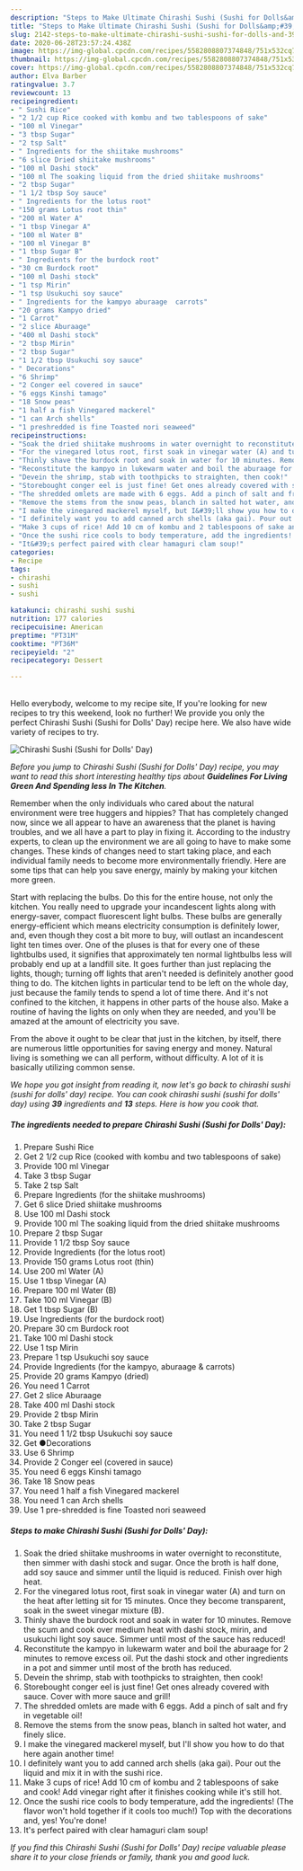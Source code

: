```yaml
---
description: "Steps to Make Ultimate Chirashi Sushi (Sushi for Dolls&amp;#39; Day)"
title: "Steps to Make Ultimate Chirashi Sushi (Sushi for Dolls&amp;#39; Day)"
slug: 2142-steps-to-make-ultimate-chirashi-sushi-sushi-for-dolls-and-39-day
date: 2020-06-28T23:57:24.438Z
image: https://img-global.cpcdn.com/recipes/5582808807374848/751x532cq70/chirashi-sushi-sushi-for-dolls-day-recipe-main-photo.jpg
thumbnail: https://img-global.cpcdn.com/recipes/5582808807374848/751x532cq70/chirashi-sushi-sushi-for-dolls-day-recipe-main-photo.jpg
cover: https://img-global.cpcdn.com/recipes/5582808807374848/751x532cq70/chirashi-sushi-sushi-for-dolls-day-recipe-main-photo.jpg
author: Elva Barber
ratingvalue: 3.7
reviewcount: 13
recipeingredient:
- " Sushi Rice"
- "2 1/2 cup Rice cooked with kombu and two tablespoons of sake"
- "100 ml Vinegar"
- "3 tbsp Sugar"
- "2 tsp Salt"
- " Ingredients for the shiitake mushrooms"
- "6 slice Dried shiitake mushrooms"
- "100 ml Dashi stock"
- "100 ml The soaking liquid from the dried shiitake mushrooms"
- "2 tbsp Sugar"
- "1 1/2 tbsp Soy sauce"
- " Ingredients for the lotus root"
- "150 grams Lotus root thin"
- "200 ml Water A"
- "1 tbsp Vinegar A"
- "100 ml Water B"
- "100 ml Vinegar B"
- "1 tbsp Sugar B"
- " Ingredients for the burdock root"
- "30 cm Burdock root"
- "100 ml Dashi stock"
- "1 tsp Mirin"
- "1 tsp Usukuchi soy sauce"
- " Ingredients for the kampyo aburaage  carrots"
- "20 grams Kampyo dried"
- "1 Carrot"
- "2 slice Aburaage"
- "400 ml Dashi stock"
- "2 tbsp Mirin"
- "2 tbsp Sugar"
- "1 1/2 tbsp Usukuchi soy sauce"
- " Decorations"
- "6 Shrimp"
- "2 Conger eel covered in sauce"
- "6 eggs Kinshi tamago"
- "18 Snow peas"
- "1 half a fish Vinegared mackerel"
- "1 can Arch shells"
- "1 preshredded is fine Toasted nori seaweed"
recipeinstructions:
- "Soak the dried shiitake mushrooms in water overnight to reconstitute, then simmer with dashi stock and sugar. Once the broth is half done, add soy sauce and simmer until the liquid is reduced. Finish over high heat."
- "For the vinegared lotus root, first soak in vinegar water (A) and turn on the heat after letting sit for 15 minutes. Once they become transparent, soak in the sweet vinegar mixture (B)."
- "Thinly shave the burdock root and soak in water for 10 minutes. Remove the scum and cook over medium heat with dashi stock, mirin, and usukuchi light soy sauce. Simmer until most of the sauce has reduced!"
- "Reconstitute the kampyo in lukewarm water and boil the aburaage for 2 minutes to remove excess oil. Put the dashi stock and other ingredients in a pot and simmer until most of the broth has reduced."
- "Devein the shrimp, stab with toothpicks to straighten, then cook!"
- "Storebought conger eel is just fine! Get ones already covered with sauce. Cover with more sauce and grill!"
- "The shredded omlets are made with 6 eggs. Add a pinch of salt and fry in vegetable oil!"
- "Remove the stems from the snow peas, blanch in salted hot water, and finely slice."
- "I make the vinegared mackerel myself, but I&#39;ll show you how to do that here again another time!"
- "I definitely want you to add canned arch shells (aka gai). Pour out the liquid and mix it in with the sushi rice."
- "Make 3 cups of rice! Add 10 cm of kombu and 2 tablespoons of sake and cook! Add vinegar right after it finishes cooking while it&#39;s still hot."
- "Once the sushi rice cools to body temperature, add the ingredients! (The flavor won&#39;t hold together if it cools too much!) Top with the decorations and, yes! You&#39;re done!"
- "It&#39;s perfect paired with clear hamaguri clam soup!"
categories:
- Recipe
tags:
- chirashi
- sushi
- sushi

katakunci: chirashi sushi sushi 
nutrition: 177 calories
recipecuisine: American
preptime: "PT31M"
cooktime: "PT36M"
recipeyield: "2"
recipecategory: Dessert

---
```

<br>
Hello everybody, welcome to my recipe site, If you're looking for new recipes to try this weekend, look no further! We provide you only the perfect Chirashi Sushi (Sushi for Dolls&#39; Day) recipe here. We also have wide variety of recipes to try.
<br>


![Chirashi Sushi (Sushi for Dolls&#39; Day)](https://img-global.cpcdn.com/recipes/5582808807374848/751x532cq70/chirashi-sushi-sushi-for-dolls-day-recipe-main-photo.jpg)

<i>Before you jump to Chirashi Sushi (Sushi for Dolls&#39; Day) recipe, you may want to read this short interesting healthy tips about 
<strong>Guidelines For Living Green And Spending less In The Kitchen</strong>.</i>
</br>

Remember when the only individuals who cared about the natural environment were tree huggers and hippies? That has completely changed now, since we all appear to have an awareness that the planet is having troubles, and we all have a part to play in fixing it. According to the industry experts, to clean up the environment we are all going to have to make some changes. These kinds of changes need to start taking place, and each individual family needs to become more environmentally friendly. Here are some tips that can help you save energy, mainly by making your kitchen more green.

Start with replacing the bulbs. Do this for the entire house, not only the kitchen. You really need to upgrade your incandescent lights along with energy-saver, compact fluorescent light bulbs. These bulbs are generally energy-efficient which means electricity consumption is definitely lower, and, even though they cost a bit more to buy, will outlast an incandescent light ten times over. One of the pluses is that for every one of these lightbulbs used, it signifies that approximately ten normal lightbulbs less will probably end up at a landfill site. It goes further than just replacing the lights, though; turning off lights that aren't needed is definitely another good thing to do. The kitchen lights in particular tend to be left on the whole day, just because the family tends to spend a lot of time there. And it's not confined to the kitchen, it happens in other parts of the house also. Make a routine of having the lights on only when they are needed, and you'll be amazed at the amount of electricity you save.

From the above it ought to be clear that just in the kitchen, by itself, there are numerous little opportunities for saving energy and money. Natural living is something we can all perform, without difficulty. A lot of it is basically utilizing common sense.


<i>We hope you got insight from reading it, now let's go back to chirashi sushi (sushi for dolls&#39; day) recipe. You can cook chirashi sushi (sushi for dolls&#39; day) using <strong>39</strong> ingredients and <strong>13</strong> steps. Here is how you cook that.
</i>

##### The ingredients needed to prepare Chirashi Sushi (Sushi for Dolls&#39; Day):

1. Prepare  Sushi Rice
1. Get 2 1/2 cup Rice (cooked with kombu and two tablespoons of sake)
1. Provide 100 ml Vinegar
1. Take 3 tbsp Sugar
1. Take 2 tsp Salt
1. Prepare  Ingredients (for the shiitake mushrooms)
1. Get 6 slice Dried shiitake mushrooms
1. Use 100 ml Dashi stock
1. Provide 100 ml The soaking liquid from the dried shiitake mushrooms
1. Prepare 2 tbsp Sugar
1. Provide 1 1/2 tbsp Soy sauce
1. Provide  Ingredients (for the lotus root)
1. Provide 150 grams Lotus root (thin)
1. Use 200 ml Water (A)
1. Use 1 tbsp Vinegar (A)
1. Prepare 100 ml Water (B)
1. Take 100 ml Vinegar (B)
1. Get 1 tbsp Sugar (B)
1. Use  Ingredients (for the burdock root)
1. Prepare 30 cm Burdock root
1. Take 100 ml Dashi stock
1. Use 1 tsp Mirin
1. Prepare 1 tsp Usukuchi soy sauce
1. Provide  Ingredients (for the kampyo, aburaage &amp; carrots)
1. Provide 20 grams Kampyo (dried)
1. You need 1 Carrot
1. Get 2 slice Aburaage
1. Take 400 ml Dashi stock
1. Provide 2 tbsp Mirin
1. Take 2 tbsp Sugar
1. You need 1 1/2 tbsp Usukuchi soy sauce
1. Get  ●Decorations
1. Use 6 Shrimp
1. Provide 2 Conger eel (covered in sauce)
1. You need 6 eggs Kinshi tamago
1. Take 18 Snow peas
1. You need 1 half a fish Vinegared mackerel
1. You need 1 can Arch shells
1. Use 1 pre-shredded is fine Toasted nori seaweed


##### Steps to make Chirashi Sushi (Sushi for Dolls&#39; Day):

1. Soak the dried shiitake mushrooms in water overnight to reconstitute, then simmer with dashi stock and sugar. Once the broth is half done, add soy sauce and simmer until the liquid is reduced. Finish over high heat.
1. For the vinegared lotus root, first soak in vinegar water (A) and turn on the heat after letting sit for 15 minutes. Once they become transparent, soak in the sweet vinegar mixture (B).
1. Thinly shave the burdock root and soak in water for 10 minutes. Remove the scum and cook over medium heat with dashi stock, mirin, and usukuchi light soy sauce. Simmer until most of the sauce has reduced!
1. Reconstitute the kampyo in lukewarm water and boil the aburaage for 2 minutes to remove excess oil. Put the dashi stock and other ingredients in a pot and simmer until most of the broth has reduced.
1. Devein the shrimp, stab with toothpicks to straighten, then cook!
1. Storebought conger eel is just fine! Get ones already covered with sauce. Cover with more sauce and grill!
1. The shredded omlets are made with 6 eggs. Add a pinch of salt and fry in vegetable oil!
1. Remove the stems from the snow peas, blanch in salted hot water, and finely slice.
1. I make the vinegared mackerel myself, but I&#39;ll show you how to do that here again another time!
1. I definitely want you to add canned arch shells (aka gai). Pour out the liquid and mix it in with the sushi rice.
1. Make 3 cups of rice! Add 10 cm of kombu and 2 tablespoons of sake and cook! Add vinegar right after it finishes cooking while it&#39;s still hot.
1. Once the sushi rice cools to body temperature, add the ingredients! (The flavor won&#39;t hold together if it cools too much!) Top with the decorations and, yes! You&#39;re done!
1. It&#39;s perfect paired with clear hamaguri clam soup!


<i>If you find this Chirashi Sushi (Sushi for Dolls&#39; Day) recipe valuable please share it to your close friends or family, thank you and good luck.</i>

